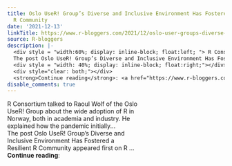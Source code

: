 ```yaml
---
title: Oslo UseR! Group’s Diverse and Inclusive Environment Has Fostered a Resilient
  R Community
date: '2021-12-13'
linkTitle: https://www.r-bloggers.com/2021/12/oslo-user-groups-diverse-and-inclusive-environment-has-fostered-a-resilient-r-community/
source: R-bloggers
description: |-
  <div style = "width:60%; display: inline-block; float:left; "> R Consortium talked to Raoul Wolf of the Oslo UseR! Group about the wide adoption of R in Norway, both in academia and industry. He explained how the pandemic initially...<br />
  The post Oslo UseR! Group’s Diverse and Inclusive Environment Has Fostered a Resilient R Community appeared first on R ...</div>
  <div style = "width: 40%; display: inline-block; float:right;"></div>
  <div style="clear: both;"></div>
  <strong>Continue reading</strong>: <a href="https://www.r-bloggers.com/2021/12/oslo-user-groups-diverse-and-inclusive-environment- ...
disable_comments: true
---
```

<div style = "width:60%; display: inline-block; float:left; "> R Consortium talked to Raoul Wolf of the Oslo UseR! Group about the wide adoption of R in Norway, both in academia and industry. He explained how the pandemic initially...<br />
The post Oslo UseR! Group’s Diverse and Inclusive Environment Has Fostered a Resilient R Community appeared first on R ...</div>
<div style = "width: 40%; display: inline-block; float:right;"></div>
<div style="clear: both;"></div>
<strong>Continue reading</strong>: <a href="https://www.r-bloggers.com/2021/12/oslo-user-groups-diverse-and-inclusive-environment- ...
